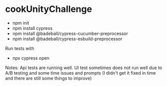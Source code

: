 # cookUnityChallenge

- npm init
- npm install cypress
- npm install @badeball/cypress-cucumber-preprocessor
- npm install @badeball/cypress-esbuild-preprocessor

Run tests with 
- npx cypress open 


Notes:
Api tests are running well. UI test sometimes does not run well due to A/B testing and some time issues and prompts (I didn't get it fixed in time and there are still some things to improve)
